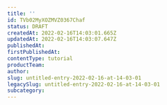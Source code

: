 ```yaml
---
title: ''
id: TVb02MyXOZMVZ0367Chaf
status: DRAFT
createdAt: 2022-02-16T14:03:01.665Z
updatedAt: 2022-02-16T14:03:07.647Z
publishedAt: 
firstPublishedAt: 
contentType: tutorial
productTeam: 
author: 
slug: untitled-entry-2022-02-16-at-14-03-01
legacySlug: untitled-entry-2022-02-16-at-14-03-01
subcategory: 
---
```




